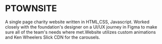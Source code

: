# PTOWNSITE


A single page charity website written in HTML,CSS, Javascript. Worked closely with the foundation's designer on a UI/UX journey in Figma to make sure all of the team's needs where met.Website utilizes custom animations and Ken Wheelers Slick CDN for the carousels. 
